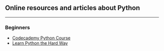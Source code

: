 ## Online resources and articles about Python

---

### Beginners

<ul>
  <li><a href="https://www.codecademy.com/learn/python">Codecademy Python Course</a></li>
  <li><a href="http://learnpythonthehardway.org/book/">Learn Python the Hard Way</a></li>
</ul>  
